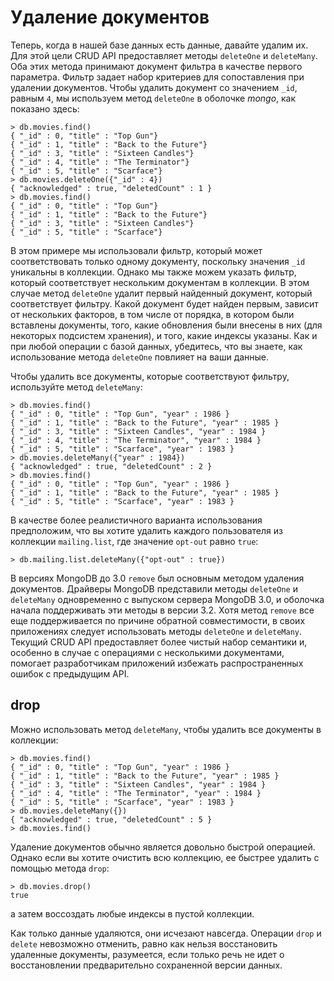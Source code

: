 # Удаление документов

Теперь, когда в нашей базе данных есть данные, давайте удалим их. Для этой цели CRUD API предоставляет методы `deleteOne` и `deleteMany`. Оба этих метода принимают документ фильтра в качестве первого параметра. Фильтр задает набор критериев для сопоставления при удалении документов. Чтобы удалить документ со значением `_id`, равным `4`, мы используем метод `deleteOne` в оболочке _mongo_, как показано здесь:

```
> db.movies.find()
{ "_id" : 0, "title" : "Top Gun"}
{ "_id" : 1, "title" : "Back to the Future"}
{ "_id" : 3, "title" : "Sixteen Candles"}
{ "_id" : 4, "title" : "The Terminator"}
{ "_id" : 5, "title" : "Scarface"}
> db.movies.deleteOne({"_id" : 4})
{ "acknowledged" : true, "deletedCount" : 1 }
> db.movies.find()
{ "_id" : 0, "title" : "Top Gun"}
{ "_id" : 1, "title" : "Back to the Future"}
{ "_id" : 3, "title" : "Sixteen Candles"}
{ "_id" : 5, "title" : "Scarface"}
```

В этом примере мы использовали фильтр, который может соответствовать только одному документу, поскольку значения `_id` уникальны в коллекции. Однако мы также можем указать фильтр, который соответствует нескольким документам в коллекции. В этом случае метод `deleteOne` удалит первый найденный документ, который соответствует фильтру. Какой документ будет найден первым, зависит от нескольких факторов, в том числе от порядка, в котором были вставлены документы, того, какие обновления были внесены в них (для некоторых подсистем хранения), и того, какие индексы указаны. Как и при любой операции с базой данных, убедитесь, что вы знаете, как использование метода `deleteOne` повлияет на ваши данные.

Чтобы удалить все документы, которые соответствуют фильтру, используйте метод `deleteMany`:

```
> db.movies.find()
{ "_id" : 0, "title" : "Top Gun", "year" : 1986 }
{ "_id" : 1, "title" : "Back to the Future", "year" : 1985 }
{ "_id" : 3, "title" : "Sixteen Candles", "year" : 1984 }
{ "_id" : 4, "title" : "The Terminator", "year" : 1984 }
{ "_id" : 5, "title" : "Scarface", "year" : 1983 }
> db.movies.deleteMany({"year" : 1984})
{ "acknowledged" : true, "deletedCount" : 2 }
> db.movies.find()
{ "_id" : 0, "title" : "Top Gun", "year" : 1986 }
{ "_id" : 1, "title" : "Back to the Future", "year" : 1985 }
{ "_id" : 5, "title" : "Scarface", "year" : 1983 }
```

В качестве более реалистичного варианта использования предположим, что вы хотите удалить каждого пользователя из коллекции `mailing.list`, где значение `opt-out` равно `true`:

```
> db.mailing.list.deleteMany({"opt-out" : true})
```

В версиях MongoDB до 3.0 `remove` был основным методом удаления документов. Драйверы MongoDB представили методы `deleteOne` и `deleteMany` одновременно с выпуском сервера MongoDB 3.0, и оболочка начала поддерживать эти методы в версии 3.2. Хотя метод `remove` все еще поддерживается по причине обратной совместимости, в своих приложениях следует использовать методы `deleteOne` и `deleteMany`. Текущий CRUD API предоставляет более чистый набор семантики и, особенно в случае с операциями с несколькими документами, помогает разработчикам приложений избежать распространенных ошибок с предыдущим API.

## drop

Можно использовать метод `deleteMany`, чтобы удалить все документы в коллекции:

```
> db.movies.find()
{ "_id" : 0, "title" : "Top Gun", "year" : 1986 }
{ "_id" : 1, "title" : "Back to the Future", "year" : 1985 }
{ "_id" : 3, "title" : "Sixteen Candles", "year" : 1984 }
{ "_id" : 4, "title" : "The Terminator", "year" : 1984 }
{ "_id" : 5, "title" : "Scarface", "year" : 1983 }
> db.movies.deleteMany({})
{ "acknowledged" : true, "deletedCount" : 5 }
> db.movies.find()
```

Удаление документов обычно является довольно быстрой операцией. Однако если вы хотите очистить всю коллекцию, ее быстрее удалить с помощью метода `drop`:

```
> db.movies.drop()
true
```

а затем воссоздать любые индексы в пустой коллекции.

Как только данные удаляются, они исчезают навсегда. Операции `drop` и `delete` невозможно отменить, равно как нельзя восстановить удаленные документы, разумеется, если только речь не идет о восстановлении предварительно сохраненной версии данных.
